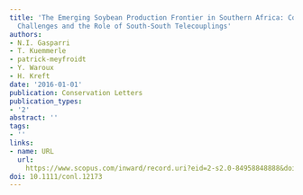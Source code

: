 ```yaml
---
title: 'The Emerging Soybean Production Frontier in Southern Africa: Conservation
  Challenges and the Role of South-South Telecouplings'
authors:
- N.I. Gasparri
- T. Kuemmerle
- patrick-meyfroidt
- Y. Waroux
- H. Kreft
date: '2016-01-01'
publication: Conservation Letters
publication_types:
- '2'
abstract: ''
tags:
- ''
links:
- name: URL
  url: 
    https://www.scopus.com/inward/record.uri?eid=2-s2.0-84958848888&doi=10.1111%2fconl.12173&partnerID=40&md5=0ecf1cf2a0d4fb5e8906b9e9ed843ece
doi: 10.1111/conl.12173
---
```

